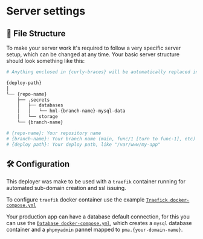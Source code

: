 # Server settings

## 📁 File Structure
To make your server work it's required to follow a very specific server setup, which can be changed at any time. Your basic server structure should look something like this:
```bash
# Anything enclosed in {curly-braces} will be automatically replaced in deployment

{deploy-path}
│
└── {repo-name}
    ├── .secrets
    │   ├── databases
    │   │   └── hml-{branch-name}-mysql-data
    │   └── storage
    └── {branch-name}

# {repo-name}: Your repository name
# {branch-name}: Your branch name (main, func/1 [turn to func-1], etc)
# {deploy path}: Your deploy path, like "/var/www/my-app"
```

## 🛠️ Configuration

This deployer was make to be used with a `traefik` container running for automated sub-domain creation and ssl issuing.

To configure `traefik` docker container use the example [`Traefick docker-compose.yml`](traefik.docker-compose.yml)

Your production app can have a database default connection, for this you can use the [`Database docker-compose.yml`](database.docker-compose.yml), which creates a `mysql` database container and a `phpmyadmin` pannel mapped to `pma.{your-domain-name}`.
